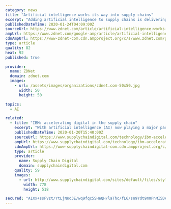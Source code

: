 ```yaml
---
category: news
title: "Artificial intelligence works its way into supply chains"
excerpt: "Adding artificial intelligence to supply chains is delivering tangible benefits for companies putting it in place. Recent research out of McKinsey finds 61% of executives report decreased costs and 53% report increased revenues as a direct result of introducing artificial intelligence into their supply chains. More than one-third report a ..."
publishedDateTime: 2020-01-24T04:09:00Z
sourceUrl: https://www.zdnet.com/article/artificial-intelligence-works-its-way-into-supply-chains/
ampUrl: https://www.zdnet.com/google-amp/article/artificial-intelligence-works-its-way-into-supply-chains/
cdnAmpUrl: https://www-zdnet-com.cdn.ampproject.org/c/s/www.zdnet.com/google-amp/article/artificial-intelligence-works-its-way-into-supply-chains/
type: article
quality: 82
heat: 92
published: true

provider:
  name: ZDNet
  domain: zdnet.com
  images:
    - url: /assets/images/organizations/zdnet.com-50x50.jpg
      width: 50
      height: 50

topics:
  - AI

related:
  - title: "IBM: accelerating digital in the supply chain"
    excerpt: "With artificial intelligence (AI) now playing a major part in the majority of supply chains globally, IBM Watson launched its IBM Sterling Supply Chain Suite last year. It is an open, integrated platform that easily connects to your supplier ecosystem, while implementing technologies such as AI and blockchain. The suite allows you to address ..."
    publishedDateTime: 2020-01-20T15:40:00Z
    sourceUrl: https://www.supplychaindigital.com/technology/ibm-accelerating-digital-supply-chain
    ampUrl: https://www.supplychaindigital.com/technology/ibm-accelerating-digital-supply-chain?amp
    cdnAmpUrl: https://www-supplychaindigital-com.cdn.ampproject.org/c/s/www.supplychaindigital.com/technology/ibm-accelerating-digital-supply-chain?amp
    type: article
    provider:
      name: Supply Chain Digital
      domain: supplychaindigital.com
    quality: 59
    images:
      - url: http://www.supplychaindigital.com/sites/default/files/styles/slider_detail/public/topic/image/GettyImages-1145589623%20%282%29_0.jpg?itok=niSxmbcN
        width: 778
        height: 518

secured: "A1Xx+ssFVzt/YtLjNKo3E/wq9fqc5SHeQH/laThc/fL6/sn9Ydt9m0PnMI5DA/a9etHC/PsOi6qA7fTtuh8nbmonLSUv2vJM0s/TI4nD9B33qRmxfSEYn4kz1WhKU69piaCRFQJ05VB+aqzEA9bM9ZiFTAN6vCFr0rWjU5Dd1jFBGM8WFJ8uRKRCxJv51elIvmSVoNQflURIksokrZgifitCY1FhLxjtUc9ZVK5esZFHirk3kSDbKE/EQ9Tkz9GNjP7f+uQF/B9TFaqOL9Kt522Lx4Iv99SCtZuUQ70yJaKRHjsseBGYNjTfh/oX7gkFKkeNjPlluqvtVNdD0ubvD5iP7cjj9VUMZJQYmlJ30MCvIne8IY1V/+utaal7muS0PVWYLOm9BvbhTBWT2tbPUVDG3eWuYEqLQG1bll6HWwr2iz6lXwKMjRO0C8JRklc/KTD9givGpQOk6nqYWG2TVfC5Ojr1Oj0VQsYW4Ik2vxE=;a1YDOfQnZiPFrCFkaU8PpA=="
---
```


